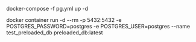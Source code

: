 docker-compose -f pg.yml up -d

docker container run -d --rm -p 5432:5432 -e POSTGRES_PASSWORD=postgres -e POSTGRES_USER=postgres --name test_preloaded_db preloaded_db:latest
